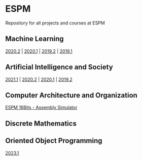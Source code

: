 # ESPM

Repository for all projects and courses at ESPM

## Machine Learning

[2020.2](https://hsandmann.github.io/espm.ml.2020.2/) | 
[2020.1](https://hsandmann.github.io/espm.ml.2020.1/) | 
[2019.2](https://hsandmann.github.io/espm.ml.2019.2/) | 
[2019.1](https://hsandmann.github.io/espm.ml.2019.1/)

## Artificial Intelligence and Society

[2021.1](https://hsandmann.github.io/espm.ai.society.2021.1/) | 
[2020.2](https://hsandmann.github.io/espm.ai.society.2020.2/) | 
[2020.1](https://hsandmann.github.io/espm.ai.society.2020.1/) | 
[2019.2](https://hsandmann.github.io/espm.ai.society.2019.2/)

## Computer Architecture and Organization

[ESPM 16Bits - Assembly Simulator](https://hsandmann.github.io/espm.16bits/)

## Discrete Mathematics

## Oriented Object Programming
[2023.1](https://hsandmann.github.io/espm.poo.2023.1/)
